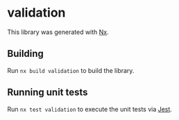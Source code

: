 # validation

This library was generated with [Nx](https://nx.dev).

## Building

Run `nx build validation` to build the library.

## Running unit tests

Run `nx test validation` to execute the unit tests via [Jest](https://jestjs.io).
